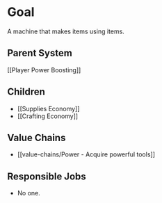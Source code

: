 # Goal
A machine that makes items using items.
## Parent System
[[Player Power Boosting]]
## Children
- [[Supplies Economy]]
- [[Crafting Economy]]
## Value Chains
- [[value-chains/Power - Acquire powerful tools]]
## Responsible Jobs
- No one.